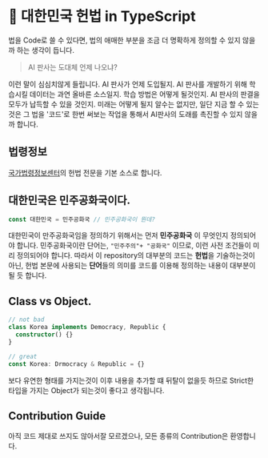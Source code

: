 # 📖 대한민국 헌법 in TypeScript

법을 Code로 쓸 수 있다면, 법의 애매한 부분을 조금 더 명확하게 정의할 수 있지 않을까 하는 생각이 듭니다.

> AI 판사는 도대체 언제 나오냐?

이런 말이 심심치않게 들립니다. AI 판사가 언제 도입될지. AI 판사를 개발하기 위해 학습시킬 데이터는 과연 올바른 소스일지. 학습 방법은 어떻게 될것인지. AI 판사의 판결을 모두가 납득할 수 있을 것인지. 미래는 어떻게 될지 알수는 없지만, 일단 지금 할 수 있는 것은 그 법을 '코드'로 한번 써보는 작업을 통해서 AI판사의 도래를 촉진할 수 있지 않을까 합니다.

## 법령정보
[국가법령정보센터](https://www.law.go.kr/lsEfInfoP.do?lsiSeq=61603#)의 헌법 전문을 기본 소스로 합니다.

## 대한민국은 민주공화국이다.
```ts
const 대한민국 = 민주공화국 // 민주공화국이 뭔데?
```
대한민국이 만주공화국임을 정의하기 위해서는 먼저 **민주공화국** 이 무엇인지 정의되어야 합니다. 민주공화국이란 단어는, `"민주주의"+ "공화국"` 이므로, 이런 사전 조건들이 미리 정의되어야 합니다. 따라서 이 repository의 대부분의 코드는 **헌법**을 기술하는것이 아닌, 헌법 본문에 사용되는 **단어**들의 의미를 코드를 이용해 정의하는 내용이 대부분이 될 듯 합니다.

## Class vs Object.
```ts
// not bad
class Korea implements Democracy, Republic {
  constructor() {}
}

// great
const Korea: Drmocracy & Republic = {}
```
보다 유연한 형태를 가지는것이 이후 내용을 추가할 떄 뒤탈이 없을듯 하므로 Strict한 타입을 가지는 Object가 되는것이 좋다고 생각됩니다.

## Contribution Guide
아직 코드 제대로 쓰지도 않아서잘 모르겠으나, 모든 종류의 Contribution은 환영합니다.